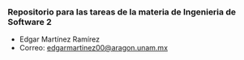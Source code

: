 ### Repositorio para las tareas de la materia de Ingenieria de Software 2

- Edgar Martínez Ramírez 
- Correo: edgarmartinez00@aragon.unam.mx
